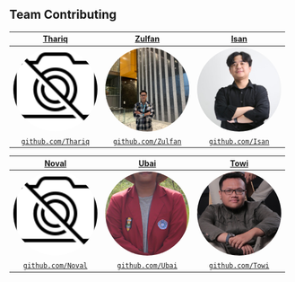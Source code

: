 ## Team Contributing

|                 <a href="#" target="_blank">**Thariq**</a>                 |                 <a href="#" target="_blank">**Zulfan**</a>                 |                 <a href="#" target="_blank">**Isan**</a>                 |
| :---------------------------------------------------------------------------------------------------------: | :---------------------------------------------------------------------------------------------------------: | :---------------------------------------------------------------------------------------------------------: |
| <img src="https://github.com/Bayyeee/CP1/blob/master/Team/no_foto.png" alt="Thariq" style="border-radius: 50%; width: 150px; height: 150px; object-fit: cover;"> | <img src="https://github.com/Bayyeee/CP1/blob/master/Team/zulfan.jpeg" alt="Zulfan" style="border-radius: 50%; width: 150px; height: 150px; object-fit: cover;"> | <img src="https://github.com/Bayyeee/CP1/blob/master/Team/isan.jpeg" alt="Isan" style="border-radius: 50%; width: 150px; height: 150px; object-fit: cover;"> |
|         <a href="#" target="_blank">`github.com/Thariq`</a>          |         <a href="#" target="_blank">`github.com/Zulfan`</a>          |         <a href="https://github.com/Freinz" target="_blank">`github.com/Isan`</a>          |

|                 <a href="#" target="_blank">**Noval**</a>                 |                 <a href="#" target="_blank">**Ubai**</a>                 |                 <a href="#" target="_blank">**Towi**</a>                 |
| :---------------------------------------------------------------------------------------------------------: | :---------------------------------------------------------------------------------------------------------: | :---------------------------------------------------------------------------------------------------------: |
| <img src="https://github.com/Bayyeee/CP1/blob/master/Team/no_foto.png" alt="Noval" style="border-radius: 50%; width: 150px; height: 150px; object-fit: cover;"> | <img src="https://github.com/Bayyeee/CP1/blob/master/Team/ubai.png" alt="Ubai" style="border-radius: 50%; width: 150px; height: 150px; object-fit: cover;"> | <img src="https://github.com/Bayyeee/CP1/blob/master/Team/towi.jpg" alt="Towi" style="border-radius: 50%; width: 150px; height: 150px; object-fit: cover;"> |
|         <a href="https://github.com/Noval0857" target="_blank">`github.com/Noval`</a>          |         <a href="https://github.com/Bayyeee" target="_blank">`github.com/Ubai`</a>          |         <a href="https://github.com/caynine9" target="_blank">`github.com/Towi`</a>          |
